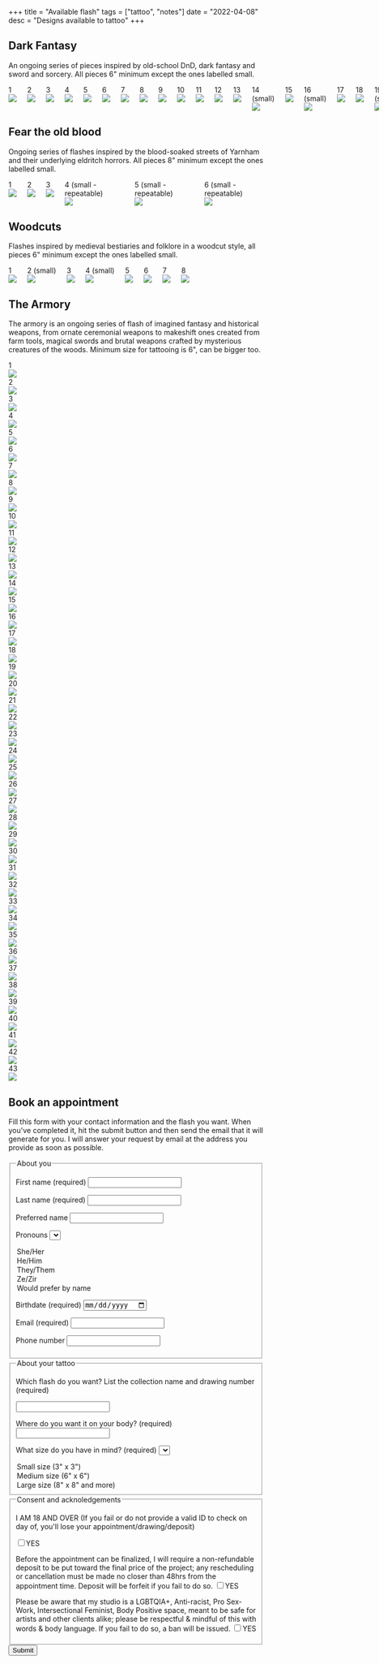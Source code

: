+++
title = "Available flash"
tags = ["tattoo", "notes"]
date = "2022-04-08"
desc = "Designs available to tattoo"
+++

## Dark Fantasy

An ongoing series of pieces inspired by old-school DnD, dark fantasy and sword and sorcery. All pieces 6" minimum except the ones labelled small.

<div class="columns big-padding-bottom">

<div class="flash"><div class="number">1</div><img src="/img/tattoo/flash/skeleton-warrior.jpg"/></div>
<div class="flash"><div class="number">2</div><img src="/img/tattoo/flash/rat-2.jpg"/></div>
<div class="flash"><div class="number">3</div><img src="/img/tattoo/flash/lich.jpg"/></div>
<div class="flash"><div class="number">4</div><img src="/img/tattoo/flash/dagger-hand-2.jpg"/></div>
<div class="flash"><div class="number">5</div><img src="/img/tattoo/flash/armored-fox.jpg"/></div>
<div class="flash"><div class="number">6</div><img src="/img/tattoo/flash/rat-1.jpg"/></div>
<div class="flash"><div class="number">7</div><img src="/img/tattoo/flash/skaven-dagger-2.jpg"/></div>
<div class="flash"><div class="number">8</div><img src="/img/tattoo/flash/rat-helmet.jpg"/></div>
<div class="flash"><div class="number">9</div><img src="/img/tattoo/flash/wood-hammer.jpg"/></div>
<div class="flash"><div class="number">10</div><img src="/img/tattoo/flash/pumpkin-sword.jpg"/></div>
<div class="flash"><div class="number">11</div><img src="/img/tattoo/flash/brooch.jpg"/></div>
<div class="flash"><div class="number">12</div><img src="/img/tattoo/flash/bronze-age-axe.jpg"/></div>
<div class="flash"><div class="number">13</div><img src="/img/tattoo/flash/bird-helmet-flat.jpg"/></div>
<div class="flash"><div class="number">14 (small)</div><img src="/img/tattoo/flash/dagger-helmet-flat.jpg"/></div>
<div class="flash"><div class="number">15</div><img src="/img/tattoo/flash/dragon-flat.jpg"/></div>
<div class="flash"><div class="number">16 (small)</div><img src="/img/tattoo/flash/ghost-daggers-flat.jpg"/></div>
<div class="flash"><div class="number">17</div><img src="/img/tattoo/flash/ghoul-arm-flat.jpg"/></div>
<div class="flash"><div class="number">18</div><img src="/img/tattoo/flash/goblin-flat.jpg"/></div>
<div class="flash"><div class="number">19 (small)</div><img src="/img/tattoo/flash/shield-flat.jpg"/></div>
<div class="flash"><div class="number">20</div><img src="/img/tattoo/flash/skull-branch-flat.jpg"/></div>
<div class="flash"><div class="number">21</div><img src="/img/tattoo/flash/mimic.jpg"/></div>
<div class="flash"><div class="number">22 (small)</div><img src="/img/tattoo/flash/loot-flat.jpg"/></div>
<div class="flash"><div class="number">23</div><img src="/img/tattoo/flash/bat.jpg"/></div>
<div class="flash"><div class="number">24</div><img src="/img/tattoo/flash/dagger-hand.jpg"/></div>
<div class="flash"><div class="number">25</div><img src="/img/tattoo/flash/mind-flayer-flat.jpg"/></div>

</div>

## Fear the old blood

Ongoing series of flashes inspired by the blood-soaked streets of Yarnham and their underlying eldritch horrors. All pieces 8" minimum except the ones labelled small.

<div class="columns big-padding-bottom">

<div class="flash"><div class="number">1</div><img src="/img/tattoo/flash/cage-flat.jpg"/></div>
<div class="flash"><div class="number">2</div><img src="/img/tattoo/flash/eldritch-horror-flat.jpg"/></div>
<div class="flash"><div class="number">3</div><img src="/img/tattoo/flash/saw-cleaver-flat.jpg"/></div>
<div class="flash"><div class="number">4 (small - repeatable)</div><img src="/img/tattoo/flash/runes-1-flat.jpg"/></div>
<div class="flash"><div class="number">5 (small - repeatable)</div><img src="/img/tattoo/flash/runes-2-flat.jpg"/></div>
<div class="flash"><div class="number">6 (small - repeatable)</div><img src="/img/tattoo/flash/runes-3-flat.jpg"/></div>

</div>

<div>
    
## Woodcuts

Flashes inspired by medieval bestiaries and folklore in a woodcut style, all pieces 6" minimum except the ones labelled small.

<div class="columns big-padding-bottom">

<div class="flash taken"><div class="number">1</div><img src="/img/tattoo/flash/woodcut-basilisk.jpg"/></div>
<div class="flash taken"><div class="number">2 (small)</div><img src="/img/tattoo/flash/woodcut-acorn.jpg"/></div>
<div class="flash"><div class="number">3</div><img src="/img/tattoo/flash/woodcut-grotesque.jpg"/></div>
<div class="flash taken"><div class="number">4 (small)</div><img src="/img/tattoo/flash/woodcut-sun.jpg"/></div>
<div class="flash"><div class="number">5</div><img src="/img/tattoo/flash/woodcut-cauldron.jpg"/></div>
<div class="flash taken"><div class="number">6</div><img src="/img/tattoo/flash/woodcut-claw.jpg"/></div>
<div class="flash"><div class="number">7</div><img src="/img/tattoo/flash/woodcut-candles.jpg"/></div>
<div class="flash"><div class="number">8</div><img src="/img/tattoo/flash/woodcut-club.jpg"/></div>

</div>

</div>

## The Armory

The armory is an ongoing series of flash of imagined fantasy and historical weapons, from ornate ceremonial weapons to makeshift ones created from farm tools, magical swords and brutal weapons crafted by mysterious creatures of the woods. Minimum size for tattooing is 6", can be bigger too.

<div class="armory flash-sheet">

<div class="flash"><div class="number">1</div><img src="/img/tattoo/flash/celtic-dagger.jpg"/></div>
<div class="flash"><div class="number">2</div><img src="/img/tattoo/flash/dagger-sheat.jpg"/></div>
<div class="flash"><div class="number">3</div><img src="/img/tattoo/flash/dagger-sheath-2.jpg"/></div>
<div class="flash taken"><div class="number">4</div><img src="/img/tattoo/flash/main-gauche.jpg"/></div>
<div class="flash"><div class="number">5</div><img src="/img/tattoo/flash/fire-sword.jpg"/></div>
<div class="flash"><div class="number">6</div><img src="/img/tattoo/flash/cleaver.jpg"/></div>
<div class="flash"><div class="number">7</div><img src="/img/tattoo/flash/renaissance-sword.jpg"/></div>
<div class="flash taken"><div class="number">8</div><img src="/img/tattoo/flash/key-dagger.jpg"/></div>
<div class="flash"><div class="number">9</div><img src="/img/tattoo/flash/pointy-sword.jpg"/></div>
<div class="flash"><div class="number">10</div><img src="/img/tattoo/flash/hook-knife.jpg"/></div>
<div class="flash"><div class="number">11</div><img src="/img/tattoo/flash/eyelet-dagger.jpg"/></div>
<div class="flash"><div class="number">12</div><img src="/img/tattoo/flash/kukri.jpg"/></div>
<div class="flash"><div class="number">13</div><img src="/img/tattoo/flash/dark-souls-sword.jpg"/></div>
<div class="flash"><div class="number">14</div><img src="/img/tattoo/flash/dragon-sword.jpg"/></div>
<div class="flash"><div class="number">15</div><img src="/img/tattoo/flash/radian-dagger.jpg"/></div>
<div class="flash"><div class="number">16</div><img src="/img/tattoo/flash/s-sword.jpg"/></div>
<div class="flash"><div class="number">17</div><img src="/img/tattoo/flash/kris.jpg"/></div>
<div class="flash"><div class="number">18</div><img src="/img/tattoo/flash/magic-sword.jpg"/></div>
<div class="flash"><div class="number">19</div><img src="/img/tattoo/flash/halberd.jpg"/></div>
<div class="flash"><div class="number">20</div><img src="/img/tattoo/flash/warhammer.jpg"/></div>
<div class="flash"><div class="number">21</div><img src="/img/tattoo/flash/lance.jpg"/></div>
<div class="flash"><div class="number">22</div><img src="/img/tattoo/flash/trident.jpg"/></div>
<div class="flash"><div class="number">23</div><img src="/img/tattoo/flash/flail.jpg"/></div>
<div class="flash"><div class="number">24</div><img src="/img/tattoo/flash/orc-weapon.jpg"/></div>
<div class="flash"><div class="number">25</div><img src="/img/tattoo/flash/star-mace.jpg"/></div>
<div class="flash"><div class="number">26</div><img src="/img/tattoo/flash/orc-weapon-2.jpg"/></div>
<div class="flash"><div class="number">27</div><img src="/img/tattoo/flash/spiky-mace.jpg"/></div>
<div class="flash"><div class="number">28</div><img src="/img/tattoo/flash/board-with-nails.jpg"/></div>
<div class="flash"><div class="number">29</div><img src="/img/tattoo/flash/club.jpg"/></div>
<div class="flash taken"><div class="number">30</div><img src="/img/tattoo/flash/skull-mace.jpg"/></div>
<div class="flash"><div class="number">31</div><img src="/img/tattoo/flash/weird-halberd.jpg"/></div>
<div class="flash"><div class="number">32</div><img src="/img/tattoo/flash/long-axe.jpg"/></div>
<div class="flash"><div class="number">33</div><img src="/img/tattoo/flash/demon-axe.jpg"/></div>
<div class="flash"><div class="number">34</div><img src="/img/tattoo/flash/battle-axe.jpg"/></div>
<div class="flash"><div class="number">35</div><img src="/img/tattoo/flash/spear.jpg"/></div>
<div class="flash"><div class="number">36</div><img src="/img/tattoo/flash/fire-spear.jpg"/></div>
<div class="flash"><div class="number">37</div><img src="/img/tattoo/flash/weird-shovel.jpg"/></div>
<div class="flash"><div class="number">38</div><img src="/img/tattoo/flash/fork.jpg"/></div>
<div class="flash"><div class="number">39</div><img src="/img/tattoo/flash/farming-tool.jpg"/></div>
<div class="flash taken"><div class="number">40</div><img src="/img/tattoo/flash/shovel-cross.jpg"/></div>
<div class="flash"><div class="number">41</div><img src="/img/tattoo/flash/shield.jpg"/></div>
<div class="flash"><div class="number">42</div><img src="/img/tattoo/flash/bow.jpg"/></div>
<div class="flash"><div class="number">43</div><img src="/img/tattoo/flash/crossbow.jpg"/></div>

</div>

## Book an appointment

Fill this form with your contact information and the flash you want. When you've completed it, hit the submit button and then send the email that it will generate for you. I will answer your request by email at the address you provide as soon as possible.

<script>
function sendemail()
{

    var body = "---- About me ----------------------" + "\n" + "\n";
    body += "First name: " + document.getElementById("first-name").value + "\n";
    body +=  "Last name: " + document.getElementById("last-name").value + "\n";
    body +=  "Preferred name: " + document.getElementById("preferred-name").value + "\n";
    body +=  "Pronouns: " + document.getElementById("pronouns").value + "\n";
    body +=  "Birthdate: " + document.getElementById("birthdate").value + "\n";
    body +=  "Email: " + document.getElementById("email").value + "\n";
    body +=  "Phone: " + document.getElementById("phone").value + "\n" + "\n";
    body +=  "---- The flash I want ---------" + "\n" + "\n";
    body +=  "Flash: " + document.getElementById("flash").value + "\n";
    body +=  "Location: " + document.getElementById("location").value + "\n";
    body +=  "Size: " + document.getElementById("size").value + "\n";
    var email = document.getElementById("email").value;
    var location = "mailto:lizbeth.poirier.m@gmail.com" + "?subject=Custom%20Tattoo%20Request&body=" + encodeURIComponent(body);
    window.location.href = location;
}
</script>

<form id="tattoo-flash-form" action="javascript: sendemail()">

<fieldset>

<legend>About you</legend>

<label for="first-name">First name (required)</label>
<input id="first-name" type="text" required/>

<label for="last-name">Last name (required)</label>
<input id="last-name" type="text" required/>

<label for="preferred-name">Preferred name</label>
<input id="preferred-name" type="text"/>

<label for="pronouns">Pronouns</label>
<select id="pronouns">
  <option value="she/her">She/Her</option>
  <option value="he/him">He/Him</option>
  <option value="they/them">They/Them</option>
  <option value="ze/zir">Ze/Zir</option>
  <option value="Would prefer by name">Would prefer by name</option>
</select>

<label for="birthdate">Birthdate (required)</label>
<input id="birthdate" type="date" required/>

<label for="email">Email (required)</label>
<input id="email" type="email" required/>

<label for="phone">Phone number</label>
<input id="phone" type="tel"/>

</fieldset>

<fieldset>

<legend>About your tattoo</legend>

<p>Which flash do you want? List the collection name and drawing number (required)</p>
<input id="flash" type="text" required/>

<label for="location">Where do you want it on your body? (required)</label>
<input id="location" type="text" required/>

<label for="size">What size do you have in mind? (required)</label>
<select id="size" required>
  <option value="small">Small size (3" x 3")</option>
  <option value="medium">Medium size (6" x 6")</option>
  <option value="large">Large size (8" x 8" and more)</option>
</select>

</fieldset>

<fieldset>

<legend>Consent and acknoledgements</legend>

<p>I AM 18 AND OVER (If you fail or do not provide a valid ID to check on day of, you'll lose your appointment/drawing/deposit)
</p>
<input id="over18" type="checkbox" required/><label for="over18" class="checkbox">YES</label>

<label>Before the appointment can be finalized, I will require a non-refundable deposit to be put toward the final price of the project; any rescheduling or cancellation must be made no closer than 48hrs from the appointment time. Deposit will be forfeit if you fail to do so.</label>
<input type="checkbox" id="deposit" required/><label for="deposit" class="checkbox">YES</label>

<label>Please be aware that my studio is a LGBTQIA+, Anti-racist, Pro Sex-Work, Intersectional Feminist, Body Positive space, meant to be safe for artists and other clients alike; please be respectful & mindful of this with words & body language. If you fail to do so, a ban will be issued.
</label>
<input type="checkbox" id="no-bullshit" required/><label for="no-bullshit" class="checkbox">YES</label>

</fieldset>

<input type="submit" value="Submit">

</form>
